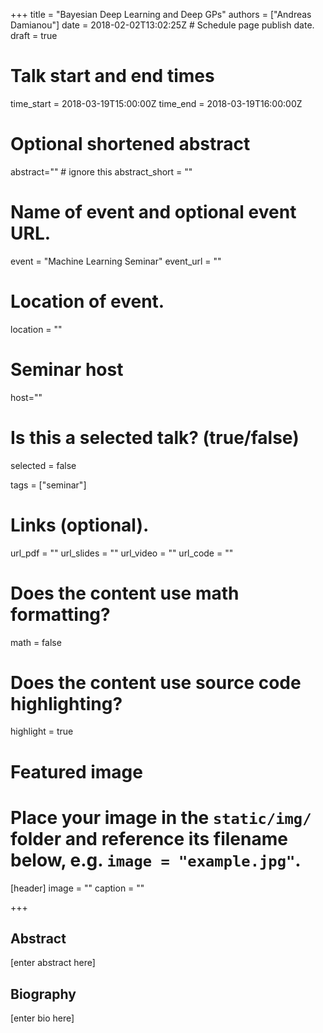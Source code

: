 +++
title = "Bayesian Deep Learning and Deep GPs"
authors = ["Andreas Damianou"]
date = 2018-02-02T13:02:25Z  # Schedule page publish date.
draft = true

# Talk start and end times
time_start = 2018-03-19T15:00:00Z
time_end = 2018-03-19T16:00:00Z

# Optional shortened abstract
abstract="" # ignore this
abstract_short = ""

# Name of event and optional event URL.
event = "Machine Learning Seminar"
event_url = ""

# Location of event.
location = ""

# Seminar host
host=""

# Is this a selected talk? (true/false)
selected = false

tags = ["seminar"]

# Links (optional).
url_pdf = ""
url_slides = ""
url_video = ""
url_code = ""

# Does the content use math formatting?
math = false

# Does the content use source code highlighting?
highlight = true

# Featured image
# Place your image in the `static/img/` folder and reference its filename below, e.g. `image = "example.jpg"`.
[header]
image = ""
caption = ""

+++

## Abstract

[enter abstract here]

## Biography

[enter bio here]
